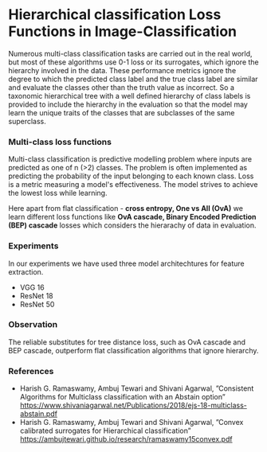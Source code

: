 # Hierarchical classification Loss Functions in Image-Classification

Numerous multi-class classification tasks are carried out in the real world, but most of these algorithms use 0-1 loss or its surrogates, which ignore the hierarchy involved in the data. These performance metrics ignore the degree to which the predicted class label and the true class label are similar and evaluate the classes other than the truth value as incorrect. So a taxonomic hierarchical tree with a well defined hierarchy of class labels is provided to include the hierarchy in the evaluation so that the model may learn the unique traits of the classes that are subclasses of the same superclass.

### Multi-class loss functions

Multi-class classification is predictive modelling problem where inputs are predicted as one of n (>2) classes. The problem is often implemented as predicting the probability of the input belonging to each known class. Loss is a metric measuring a model's effectiveness. The model strives to achieve the lowest loss while learning.

Here apart from flat classification - **cross entropy, One vs All (OvA)** we learn different loss functions like **OvA cascade, Binary Encoded Prediction (BEP) cascade** losses which considers the hierarachy of data in evaluation.

### Experiments

In our experiments we have used three model architechtures for feature extraction.
- VGG 16
- ResNet 18
- ResNet 50

### Observation
The reliable substitutes for tree distance loss, such as OvA cascade and BEP cascade,  outperform flat classification algorithms that ignore hierarchy.

### References
- Harish G. Ramaswamy, Ambuj Tewari and Shivani Agarwal, ”Consistent Algorithms for Multiclass classification with an Abstain option”  https://www.shivaniagarwal.net/Publications/2018/ejs-18-multiclass-abstain.pdf
- Harish G. Ramaswamy, Ambuj Tewari and Shivani Agarwal, ”Convex calibrated surrogates for Hierarchical classification” https://ambujtewari.github.io/research/ramaswamy15convex.pdf
